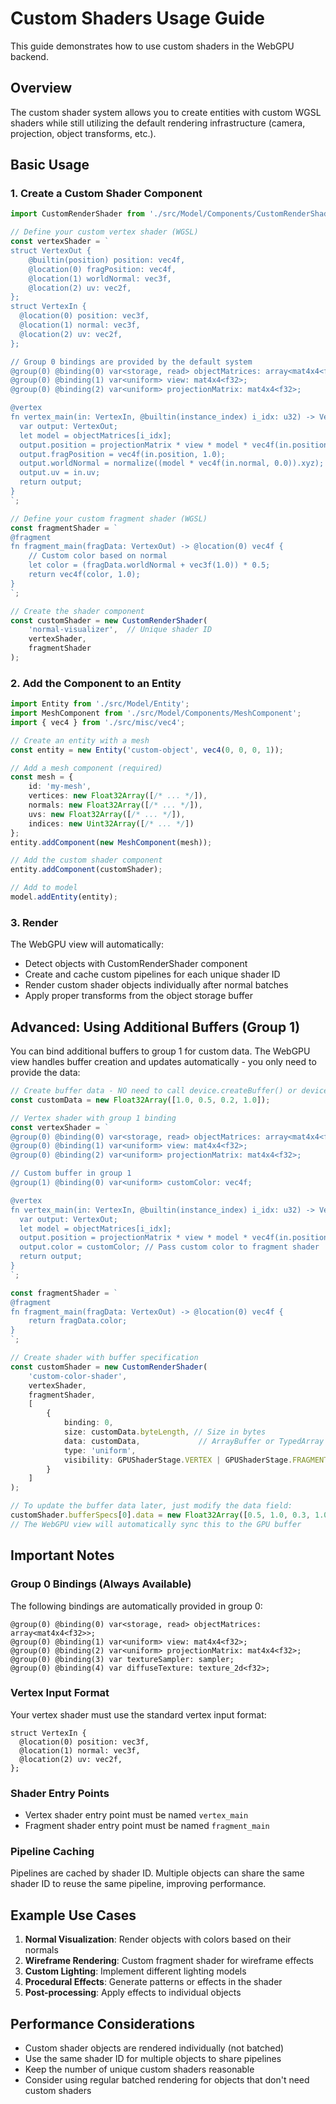 # Custom Shaders Usage Guide

This guide demonstrates how to use custom shaders in the WebGPU backend.

## Overview

The custom shader system allows you to create entities with custom WGSL shaders while still utilizing the default rendering infrastructure (camera, projection, object transforms, etc.).

## Basic Usage

### 1. Create a Custom Shader Component

```typescript
import CustomRenderShader from './src/Model/Components/CustomRenderShader';

// Define your custom vertex shader (WGSL)
const vertexShader = `
struct VertexOut {
    @builtin(position) position: vec4f,
    @location(0) fragPosition: vec4f,
    @location(1) worldNormal: vec3f,
    @location(2) uv: vec2f,
};
struct VertexIn {
  @location(0) position: vec3f,
  @location(1) normal: vec3f,
  @location(2) uv: vec2f,
};

// Group 0 bindings are provided by the default system
@group(0) @binding(0) var<storage, read> objectMatrices: array<mat4x4<f32>>;
@group(0) @binding(1) var<uniform> view: mat4x4<f32>;
@group(0) @binding(2) var<uniform> projectionMatrix: mat4x4<f32>;

@vertex
fn vertex_main(in: VertexIn, @builtin(instance_index) i_idx: u32) -> VertexOut {
  var output: VertexOut;
  let model = objectMatrices[i_idx];
  output.position = projectionMatrix * view * model * vec4f(in.position, 1.0);
  output.fragPosition = vec4f(in.position, 1.0);
  output.worldNormal = normalize((model * vec4f(in.normal, 0.0)).xyz);
  output.uv = in.uv;
  return output;
}
`;

// Define your custom fragment shader (WGSL)
const fragmentShader = `
@fragment
fn fragment_main(fragData: VertexOut) -> @location(0) vec4f {
    // Custom color based on normal
    let color = (fragData.worldNormal + vec3f(1.0)) * 0.5;
    return vec4f(color, 1.0);
}
`;

// Create the shader component
const customShader = new CustomRenderShader(
    'normal-visualizer',  // Unique shader ID
    vertexShader,
    fragmentShader
);
```

### 2. Add the Component to an Entity

```typescript
import Entity from './src/Model/Entity';
import MeshComponent from './src/Model/Components/MeshComponent';
import { vec4 } from './src/misc/vec4';

// Create an entity with a mesh
const entity = new Entity('custom-object', vec4(0, 0, 0, 1));

// Add a mesh component (required)
const mesh = {
    id: 'my-mesh',
    vertices: new Float32Array([/* ... */]),
    normals: new Float32Array([/* ... */]),
    uvs: new Float32Array([/* ... */]),
    indices: new Uint32Array([/* ... */])
};
entity.addComponent(new MeshComponent(mesh));

// Add the custom shader component
entity.addComponent(customShader);

// Add to model
model.addEntity(entity);
```

### 3. Render

The WebGPU view will automatically:
- Detect objects with CustomRenderShader component
- Create and cache custom pipelines for each unique shader ID
- Render custom shader objects individually after normal batches
- Apply proper transforms from the object storage buffer

## Advanced: Using Additional Buffers (Group 1)

You can bind additional buffers to group 1 for custom data. The WebGPU view handles buffer creation and updates automatically - you only need to provide the data:

```typescript
// Create buffer data - NO need to call device.createBuffer() or device.queue.writeBuffer()
const customData = new Float32Array([1.0, 0.5, 0.2, 1.0]);

// Vertex shader with group 1 binding
const vertexShader = `
@group(0) @binding(0) var<storage, read> objectMatrices: array<mat4x4<f32>>;
@group(0) @binding(1) var<uniform> view: mat4x4<f32>;
@group(0) @binding(2) var<uniform> projectionMatrix: mat4x4<f32>;

// Custom buffer in group 1
@group(1) @binding(0) var<uniform> customColor: vec4f;

@vertex
fn vertex_main(in: VertexIn, @builtin(instance_index) i_idx: u32) -> VertexOut {
  var output: VertexOut;
  let model = objectMatrices[i_idx];
  output.position = projectionMatrix * view * model * vec4f(in.position, 1.0);
  output.color = customColor; // Pass custom color to fragment shader
  return output;
}
`;

const fragmentShader = `
@fragment
fn fragment_main(fragData: VertexOut) -> @location(0) vec4f {
    return fragData.color;
}
`;

// Create shader with buffer specification
const customShader = new CustomRenderShader(
    'custom-color-shader',
    vertexShader,
    fragmentShader,
    [
        {
            binding: 0,
            size: customData.byteLength, // Size in bytes
            data: customData,             // ArrayBuffer or TypedArray
            type: 'uniform',
            visibility: GPUShaderStage.VERTEX | GPUShaderStage.FRAGMENT
        }
    ]
);

// To update the buffer data later, just modify the data field:
customShader.bufferSpecs[0].data = new Float32Array([0.5, 1.0, 0.3, 1.0]);
// The WebGPU view will automatically sync this to the GPU buffer
```

## Important Notes

### Group 0 Bindings (Always Available)

The following bindings are automatically provided in group 0:

```wgsl
@group(0) @binding(0) var<storage, read> objectMatrices: array<mat4x4<f32>>;
@group(0) @binding(1) var<uniform> view: mat4x4<f32>;
@group(0) @binding(2) var<uniform> projectionMatrix: mat4x4<f32>;
@group(0) @binding(3) var textureSampler: sampler;
@group(0) @binding(4) var diffuseTexture: texture_2d<f32>;
```

### Vertex Input Format

Your vertex shader must use the standard vertex input format:

```wgsl
struct VertexIn {
  @location(0) position: vec3f,
  @location(1) normal: vec3f,
  @location(2) uv: vec2f,
};
```

### Shader Entry Points

- Vertex shader entry point must be named `vertex_main`
- Fragment shader entry point must be named `fragment_main`

### Pipeline Caching

Pipelines are cached by shader ID. Multiple objects can share the same shader ID to reuse the same pipeline, improving performance.

## Example Use Cases

1. **Normal Visualization**: Render objects with colors based on their normals
2. **Wireframe Rendering**: Custom fragment shader for wireframe effects
3. **Custom Lighting**: Implement different lighting models
4. **Procedural Effects**: Generate patterns or effects in the shader
5. **Post-processing**: Apply effects to individual objects

## Performance Considerations

- Custom shader objects are rendered individually (not batched)
- Use the same shader ID for multiple objects to share pipelines
- Keep the number of unique custom shaders reasonable
- Consider using regular batched rendering for objects that don't need custom shaders
